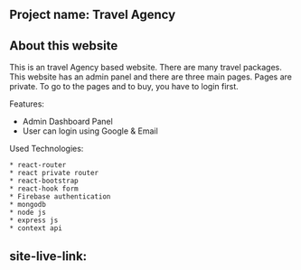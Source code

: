 ## Project name: Travel Agency

## About this website

This is an travel Agency based website. There are many travel packages. This website has an admin panel and there are three main pages. Pages are private. To go to the pages and to buy, you have to login first.


Features:

   * Admin Dashboard Panel
   * User can login using Google & Email


 Used Technologies:

    * react-router  
    * react private router
    * react-bootstrap
    * react-hook form 
    * Firebase authentication
    * mongodb
    * node js
    * express js
    * context api

    
## site-live-link: 
